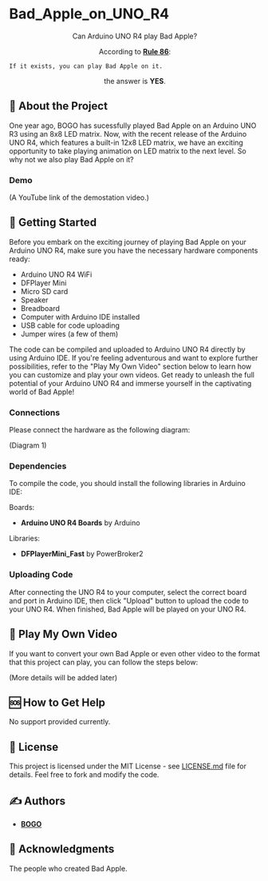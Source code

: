 # Bad_Apple_on_UNO_R4

<p align="center">Can Arduino UNO R4 play Bad Apple?</p>
<p align="center">According to <a href="https://www.urbandictionary.com/define.php?term=Rule%2086"><strong>Rule 86</strong></a>:</p>

```
If it exists, you can play Bad Apple on it.
```

<p align="center">the answer is <strong>YES</strong>.</p>

## 🧐 About the Project

One year ago, BOGO has sucessfully played Bad Apple on an Arduino UNO R3 using an 8x8 LED matrix. Now, with the recent release of the Arduino UNO R4, which features a built-in 12x8 LED matrix, we have an exciting opportunity to take playing animation on LED matrix to the next level. So why not we also play Bad Apple on it?

### Demo

(A YouTube link of the demostation video.)

## 🏁 Getting Started

Before you embark on the exciting journey of playing Bad Apple on your Arduino UNO R4, make sure you have the necessary hardware components ready:

-   Arduino UNO R4 WiFi
-   DFPlayer Mini
-   Micro SD card
-   Speaker
-   Breadboard
-   Computer with Arduino IDE installed
-   USB cable for code uploading
-   Jumper wires (a few of them)

The code can be compiled and uploaded to Arduino UNO R4 directly by using Arduino IDE. If you're feeling adventurous and want to explore further possibilities, refer to the "Play My Own Video" section below to learn how you can customize and play your own videos. Get ready to unleash the full potential of your Arduino UNO R4 and immerse yourself in the captivating world of Bad Apple!

### Connections

Please connect the hardware as the following diagram:

(Diagram 1)

### Dependencies

To compile the code, you should install the following libraries in Arduino IDE:

Boards:

-   **Arduino UNO R4 Boards** by Arduino

Libraries:

-   **DFPlayerMini_Fast** by PowerBroker2

### Uploading Code

After connecting the UNO R4 to your computer, select the correct board and port in Arduino IDE, then click "Upload" button to upload the code to your UNO R4. When finished, Bad Apple will be played on your UNO R4.

## 🎥 Play My Own Video

If you want to convert your own Bad Apple or even other video to the format that this project can play, you can follow the steps below:

(More details will be added later)

## 🆘 How to Get Help

No support provided currently.

## 📃 License

This project is licensed under the MIT License - see [LICENSE.md](LICENSE.md) file for details. Feel free to fork and modify the code.

## ✍️ Authors

-   **[BOGO](https://youtu.be/dQw4w9WgXcQ)**

## 🎉 Acknowledgments

The people who created Bad Apple.
